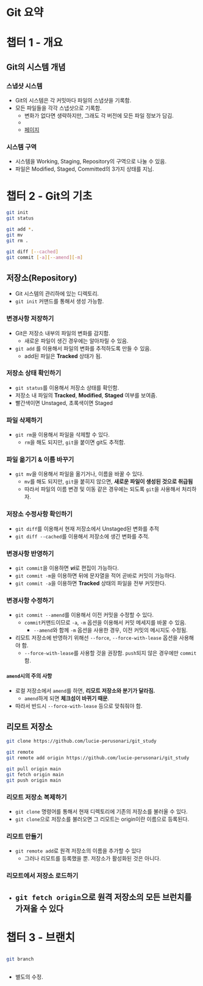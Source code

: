 # Git 요약

# 챕터 1 - 개요

## Git의 시스템 개념

### 스냅샷 시스템

- Git의 시스템은 각 커밋마다 파일의 스냅샷을 기록함.
- 모든 파일들을 각각 스냅샷으로 기록함.
  - 변화가 없다면 생략하지만, 그래도 각 버전에 모든 파일 정보가 담김.
  -
  - [페이지](./other.md)

### 시스템 구역

- 시스템을 Working, Staging, Repository의 구역으로 나눌 수 있음.
- 파일은 Modified, Staged, Committed의 3가지 상태를 지님.

# 챕터 2 - Git의 기초

```bash
git init
git status

git add *.
git mv
git rm .

git diff [--cached]
git commit [-a][--amend][-m]
```

## 저장소(Repository)

- Git 시스템의 관리하에 있는 디렉토리.
- `git init` 커맨드를 통해서 생성 가능함.

### 변경사항 저장하기

- Git은 저장소 내부의 파일의 변화를 감지함.
  - 새로운 파일이 생긴 경우에는 알아차릴 수 있음.
- `git add` 를 이용해서 파일의 변화를 추적하도록 만들 수 있음.
  - add된 파일은 **Tracked** 상태가 됨.

### 저장소 상태 확인하기

- `git status`를 이용해서 저장소 상태를 확인함.
- 저장소 내 파일의 **Tracked**, **Modified**, **Staged** 여부를 보여줌.
- 빨간색이면 Unstaged, 초록색이면 Staged

### 파일 삭제하기

- `git rm`을 이용해서 파일을 삭제할 수 있다.
  - `rm`을 해도 되지만, `git`을 붙이면 git도 추적함.

### 파일 옮기기 & 이름 바꾸기

- `git mv`을 이용해서 파일을 옮기거나, 이름을 바꿀 수 있다.
  - `mv`를 해도 되지만, `git`을 붙히지 않으면, **새로운 파일이 생성된 것으로 취급됨**
  - 따라서 파일의 이름 변경 및 이동 같은 경우에는 되도록 `git`을 사용해서 처리하자.

### 저장소 수정사항 확인하기

- `git diff`를 이용해서 현재 저장소에서 Unstaged된 변화를 추적
- `git diff --cached`를 이용해서 저장소에 생긴 변화를 추적.

### 변경사항 반영하기

- `git commit`을 이용하면 ***vi***로 편집이 가능하다.
- `git commit -m`을 이용하면 뒤에 문자열을 적어 곧바로 커밋이 가능하다.
- `git commit -a`을 이용하면 **Tracked** 상태의 파일을 전부 커밋한다.

### 변경사항 수정하기

- `git commit --amend`를 이용해서 이전 커밋을 수정할 수 있다.
  - `commit`커맨드이므로 `-a`, `-m` 옵션을 이용해서 커밋 메세지를 바꿀 수 있음.
    - `--amend`와 함께 `-m` 옵션을 사용한 경우, 이전 커밋의 메시지도 수정됨.
- 리모트 저장소에 반영하기 위해선 `--force`, `--force-with-lease` 옵션을 사용해야 함.
  - `--force-with-lease`를 사용할 것을 권장함. `push`되지 않은 경우에만 `commit`함.

#### `amend`시의 주의 사항

- 로컬 저장소에서 `amend`를 하면, **리모트 저장소와 분기가 달라짐.**
  - `amend`하게 되면 **체크섬이 바뀌기 때문**.
- 따라서 반드시 `--force-with-lease` 등으로 맞춰줘야 함.

## 리모트 저장소

```bash
git clone https://github.com/lucie-perusonari/git_study

git remote
git remote add origin https://github.com/lucie-perusonari/git_study

git pull origin main
git fetch origin main
git push origin main
```

### 리모트 저장소 복제하기

- `git clone` 명령어를 통해서 현재 디렉토리에 기존의 저장소를 불러올 수 있다.
- `git clone`으로 저장소를 불러오면 그 리모트는 origin이란 이름으로 등록된다.

### 리모트 만들기

- `git remote add`로 원격 저장소의 이름을 추가할 수 있다
  - 그러나 리모트를 등록했을 뿐. 저장소가 활성화된 것은 아니다.

### 리모트에서 저장소 로드하기

- `git fetch origin`으로 원격 저장소의 모든 브런치를 가져올 수 있다
  -

# 챕터 3 - 브랜치

```bash

git branch



```

- 별도의 수정.
